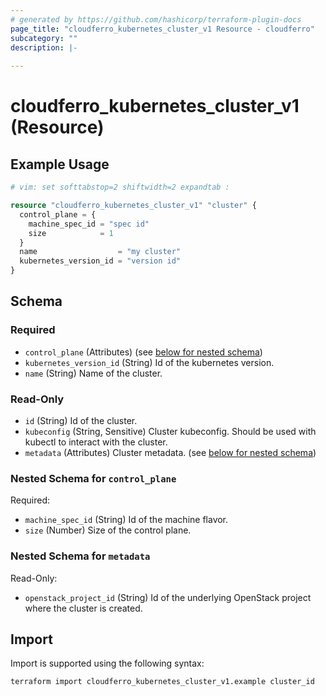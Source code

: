 ```yaml
---
# generated by https://github.com/hashicorp/terraform-plugin-docs
page_title: "cloudferro_kubernetes_cluster_v1 Resource - cloudferro"
subcategory: ""
description: |-
  
---
```


# cloudferro_kubernetes_cluster_v1 (Resource)



## Example Usage

```terraform
# vim: set softtabstop=2 shiftwidth=2 expandtab :

resource "cloudferro_kubernetes_cluster_v1" "cluster" {
  control_plane = {
    machine_spec_id = "spec id"
    size            = 1
  }
  name                  = "my cluster"
  kubernetes_version_id = "version id"
}
```

<!-- schema generated by tfplugindocs -->
## Schema

### Required

- `control_plane` (Attributes) (see [below for nested schema](#nestedatt--control_plane))
- `kubernetes_version_id` (String) Id of the kubernetes version.
- `name` (String) Name of the cluster.

### Read-Only

- `id` (String) Id of the cluster.
- `kubeconfig` (String, Sensitive) Cluster kubeconfig. Should be used with kubectl to interact with the cluster.
- `metadata` (Attributes) Cluster metadata. (see [below for nested schema](#nestedatt--metadata))

<a id="nestedatt--control_plane"></a>
### Nested Schema for `control_plane`

Required:

- `machine_spec_id` (String) Id of the machine flavor.
- `size` (Number) Size of the control plane.


<a id="nestedatt--metadata"></a>
### Nested Schema for `metadata`

Read-Only:

- `openstack_project_id` (String) Id of the underlying OpenStack project where the cluster is created.

## Import

Import is supported using the following syntax:

```shell
terraform import cloudferro_kubernetes_cluster_v1.example cluster_id
```
